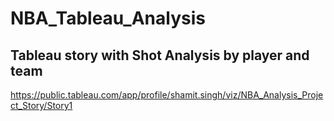 # NBA_Tableau_Analysis

## Tableau story with Shot Analysis by player and team

https://public.tableau.com/app/profile/shamit.singh/viz/NBA_Analysis_Project_Story/Story1

